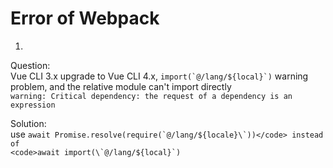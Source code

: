 # Error of Webpack

1. 
Question:  
Vue CLI 3.x upgrade to Vue CLI 4.x, <code>import(\`@/lang/${local}\`)</code> warning problem, and the relative module can't import directly  
`warning: Critical dependency: the request of a dependency is an expression`

Solution:  
use <code>await Promise.resolve(require(\`@/lang/${locale}\`))</code> instead of <code>await import(\`@/lang/${local}\`)</code>
